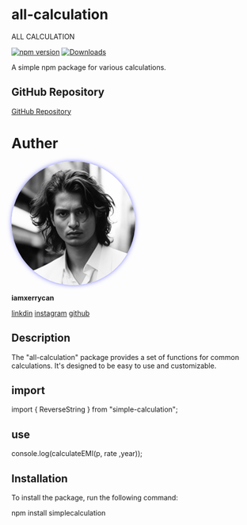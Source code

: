 # all-calculation

ALL CALCULATION 

[![npm version](https://badge.fury.io/js/simple-calculation.svg)](https://www.npmjs.com/package/simple-calculation)
[![Downloads](https://img.shields.io/npm/dt/simple-calculation.svg)](https://www.npmjs.com/package/simple-calculation)


A simple npm package for various calculations.


## GitHub Repository

[GitHub Repository](https://github.com/iamxerrycan/simple-calculation)


# Auther 

<img src="https://github.com/iamxerrycan/NPMpackage/blob/main/sample.jpg" alt="Sample Image" width="250" height="250" style="border-radius: 50%; box-shadow: 0 0 10px rgba(0, 0, 255, 0.5);">

**iamxerrycan**

[linkdin](https://www.linkedin.com/in/iamxerrycan/)
[instagram](https://www.instagram.com/rajshishsinghrajput/)
[github](https://github.com/iamxerrycan)


## Description

The "all-calculation" package provides a set of functions for common calculations. It's designed to be easy to use and customizable.

## import 

import { ReverseString } from "simple-calculation";

## use 

console.log(calculateEMI(p, rate ,year));

## Installation

To install the package, run the following command:

npm install simplecalculation
